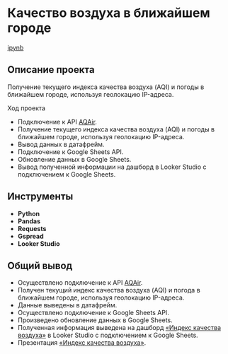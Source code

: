 # Качество воздуха в ближайшем городе

[ipynb](https://github.com/ama-lls/Air-quality-in-nearest-city/blob/main/%D0%9A%D0%B0%D1%87%D0%B5%D1%81%D1%82%D0%B2%D0%BE%20%D0%B2%D0%BE%D0%B7%D0%B4%D1%83%D1%85%D0%B0%20%D0%B2%20%D0%B1%D0%BB%D0%B8%D0%B6%D0%B0%D0%B9%D1%88%D0%B5%D0%BC%20%D0%B3%D0%BE%D1%80%D0%BE%D0%B4%D0%B5.ipynb)    

## Описание проекта

Получение текущего индекса качества воздуха (AQI) и погоды в ближайшем городе, используя геолокацию IP-адреса.

Ход проекта
- Подключение к API [AQAir](https://www.iqair.com/ru/world-air-quality).
- Получение текущего индекса качества воздуха (AQI) и погоды в ближайшем городе, используя геолокацию IP-адреса.
- Вывод данных в датафрейм.
- Подключение к Google Sheets API.
- Обновление данных в Google Sheets.
- Вывод полученной информации на дашборд в Looker Studio с подключением к Google Sheets.

## Инструменты


- **Python**
- **Pandas**
- **Requests**
- **Gspread**
- **Looker Studio**


## Общий вывод

- Осуществлено подключение к API [AQAir](https://www.iqair.com/ru/world-air-quality).
- Получен текущий индекс качества воздуха (AQI) и погода в ближайшем городе, используя геолокацию IP-адреса.
- Данные выведены в датафрейм.
- Осуществлено подключение к Google Sheets API.
- Произведено обновление данных в Google Sheets.
- Полученная информация выведена на дашборд [«Индекс качества воздуха»](https://lookerstudio.google.com/reporting/e1123b91-adca-4516-914b-1b13d36093a6) в Looker Studio с подключением к Google Sheets.
- Презентация [«Индекс качества воздуха»]([https://lookerstudio.google.com/reporting/e1123b91-adca-4516-914b-1b13d36093a6](https://drive.google.com/file/d/1BFE23mUTN0uJif2qrirp9OxFvMyQONVL/view?usp=drive_link)).
